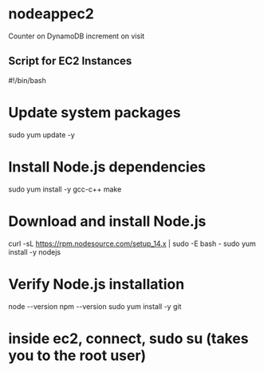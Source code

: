 # nodeappec2
Counter on DynamoDB increment on visit

## Script for EC2 Instances
#!/bin/bash
# Update system packages
sudo yum update -y
# Install Node.js dependencies
sudo yum install -y gcc-c++ make
# Download and install Node.js
curl -sL https://rpm.nodesource.com/setup_14.x | sudo -E bash -
sudo yum install -y nodejs
# Verify Node.js installation
node --version
npm --version
sudo yum install -y git


# inside ec2, connect, sudo su (takes you to the root user)

